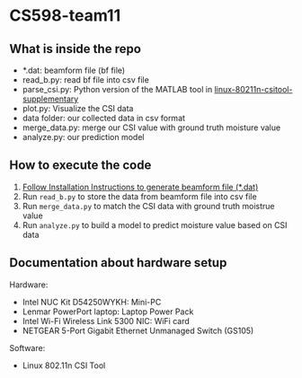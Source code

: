 # CS598-team11


## What is inside the repo

- *.dat: beamform file (bf file)
- read_b.py: read bf file into csv file
- parse_csi.py: Python version of the MATLAB tool in  [linux-80211n-csitool-supplementary](https://github.com/dhalperi/linux-80211n-csitool-supplementary/tree/master/matlab)
- plot.py: Visualize the CSI data
- data folder: our collected data in csv format
- merge_data.py: merge our CSI value with ground truth moisture value
- analyze.py: our prediction model

## How to execute the code

1. [Follow Installation Instructions to generate beamform file (*.dat)](https://dhalperi.github.io/linux-80211n-csitool/installation.html)
2. Run `read_b.py` to store the data from beamform file into csv file
3. Run `merge_data.py` to match the CSI data with ground truth moistrue value
4. Run `analyze.py` to build a model to predict moisture value based on CSI data

## Documentation about hardware setup

Hardware:

- Intel NUC Kit D54250WYKH: Mini-PC
- Lenmar PowerPort laptop: Laptop Power Pack
- Intel Wi-Fi Wireless Link 5300 NIC: WiFi card
- NETGEAR 5-Port Gigabit Ethernet Unmanaged Switch (GS105)

Software:

- Linux 802.11n CSI Tool